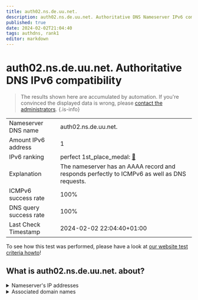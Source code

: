 ```yaml
---
title: auth02.ns.de.uu.net.
description: auth02.ns.de.uu.net. Authoritative DNS Nameserver IPv6 compatibility
published: true
date: 2024-02-02T21:04:40
tags: authdns, rank1
editor: markdown
---
```


# auth02.ns.de.uu.net. Authoritative DNS IPv6 compatibility

> The results shown here are accumulated by automation. If you're convinced the displayed data is wrong, please [contact the administrators](/howto/chat). 
{.is-info}




|   |   |
| - | - |
| Nameserver DNS name | auth02.ns.de.uu.net.
| Amount IPv6 address | 1
| IPv6 ranking | perfect 1st_place_medal: [🔗](/howto/ranking) |
| Explanation | The nameserver has an AAAA record and responds perfectly to ICMPv6 as well as DNS requests. |
| ICMPv6 success rate | 100%|
| DNS query success rate | 100% |
| Last Check Timestamp | 2024-02-02 22:04:40+01:00 |

To see how this test was performed, please have a look at [our website test criteria howto](/howto/testcriteria/authdns)!


## What is auth02.ns.de.uu.net. about?




<details>
<summary>Nameserver's IP addresses</summary>

2001:600:1c0:e000::35:8

</details>



<details>
<summary>Associated domain names</summary>

www.pyur.com

</details>
